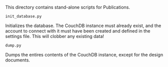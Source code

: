 This directory contains stand-alone scripts for Publications.

    init_database.py

Initializes the database. The CouchDB instance must already exist, and
the account to connect with it must have been created and defined in
the settings file. This will clobber any existing data!

    dump.py

Dumps the entires contents of the CouchDB instance, except for the
design documents.
